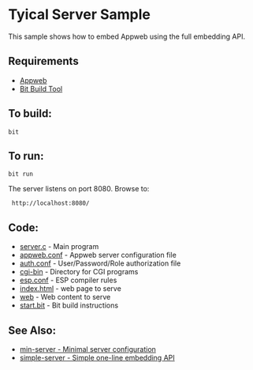 Tyical Server Sample
===

This sample shows how to embed Appweb using the full embedding API.

Requirements
---
* [Appweb](http://embedthis.com/downloads/appweb/download.ejs)
* [Bit Build Tool](http://embedthis.com/downloads/bit/download.ejs)

To build:
---
    bit 

To run:
---
    bit run

The server listens on port 8080. Browse to: 
 
     http://localhost:8080/

Code:
---
* [server.c](server.c) - Main program
* [appweb.conf](appweb.conf) - Appweb server configuration file
* [auth.conf](auth.conf) - User/Password/Role authorization file
* [cgi-bin](cgi-bin) - Directory for CGI programs
* [esp.conf](esp.conf) - ESP compiler rules
* [index.html](index.html) - web page to serve
* [web](web) - Web content to serve
* [start.bit](start.bit) - Bit build instructions


See Also:
---
* [min-server - Minimal server configuration](../min-server/README.md)
* [simple-server - Simple one-line embedding API](../simple-server/README.md)
